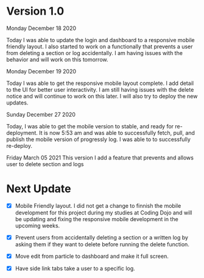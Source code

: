 # Version 1.0

Monday December 18 2020

Today I was able to update the login and dashboard to a responsive mobile friendly layout. I also started to work on a functionally that prevents a user from deleting a section or log accidentally. I am having issues with the behavior and will work on this tomorrow.  



Monday December 19 2020

Today I was able to get the responsive mobile layout complete. I add detail to the UI for better user interactivity. I am still having issues with the delete notice and will continue to work on this later. I will also try to deploy the new updates.


Sunday December 27 2020

Today, I was able to get the mobile version to stable, and ready for re-deployment. It is now 5:53 am and was able to successfully fetch, pull, and publish the mobile version of progressly log. I was able to to successfully re-deploy.


Friday March 05 2021 
This version I add a feature that prevents and allows user to delete section and logs



# Next Update
- [x] Mobile Friendly layout. I did not get a change to finnish the mobile development for this project during my studies at Coding Dojo and will be updating and fixing the responsive mobile development in the upcoming weeks. 
 
- [x] Prevent users from accidentally deleting a section or a written log by asking them if they want to delete before running the delete function.

- [x] Move edit from particle to dashboard and make it full screen.

- [x] Have side link tabs take a user to a specific log. 
